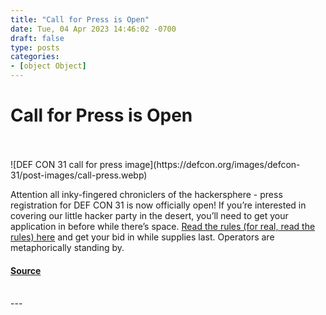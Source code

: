 ```yaml
---
title: "Call for Press is Open"
date: Tue, 04 Apr 2023 14:46:02 -0700
draft: false
type: posts
categories: 
- [object Object]
---
```

# Call for Press is Open

<br/>

<br/>
![DEF CON 31 call for press image](https://defcon.org/images/defcon-31/post-images/call-press.webp)  

Attention all inky-fingered chroniclers of the hackersphere - press registration for DEF CON 31 is now officially open! If you’re interested in covering our little hacker party in the desert, you’ll need to get your application in before while there’s space. [Read the rules (for real, read the rules) here](https://defcon.org/html/defcon-31/dc-31-press.html) and get your bid in while supplies last. Operators are metaphorically standing by.

#### [Source](https://defcon.org/html/defcon-31/dc-31-press.html)

<br/>
---
